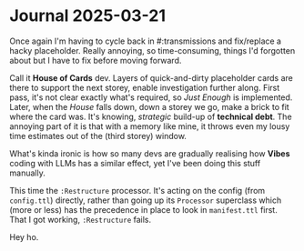# Journal 2025-03-21

Once again I'm having to cycle back in #:transmissions and fix/replace a hacky placeholder. Really annoying, so time-consuming, things I'd forgotten about but I have to fix before moving forward.

Call it **House of Cards** dev. Layers of quick-and-dirty placeholder cards are there to support the next storey, enable investigation further along. First pass, it's not clear exactly what's required, so *Just Enough* is implemented. Later, when the *House* falls down, down a storey we go, make a brick to fit where the card was.
It's knowing, *strategic* build-up of **technical debt**. The annoying part of it is that with a memory like mine, it throws even my lousy time estimates out of the (third storey) window.

What's kinda ironic is how so many devs are gradually realising how **Vibes** coding with LLMs has a similar effect, yet I've been doing this stuff manually.

This time the `:Restructure` processor. It's acting on the config (from `config.ttl`) directly, rather than going up its `Processor` superclass which (more or less) has the precedence in place to look in `manifest.ttl` first. That I got working, `:Restructure` fails.

Hey ho.
